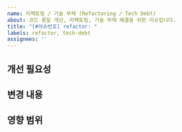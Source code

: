 ```yaml
---
name: 리팩토링 / 기술 부채 (Refactoring / Tech Debt)
about: 코드 품질 개선, 리팩토링, 기술 부채 해결을 위한 이슈입니다.
title: "[#이슈번호] refactor: "
labels: refactor, tech-debt
assignees: ''
---
```


## 개선 필요성

<!-- 왜 이 리팩토링/기술 부채 해결이 필요한지 설명해주세요. (예: 코드 가독성 저하, 성능 문제, 유지보수 어려움 등) -->

## 변경 내용

<!-- 어떤 부분을 어떻게 변경할 것인지 구체적으로 작성해주세요. -->

## 영향 범위

<!-- 이 변경이 시스템의 어떤 부분에 영향을 미칠지 예상되는 범위를 작성해주세요. -->
